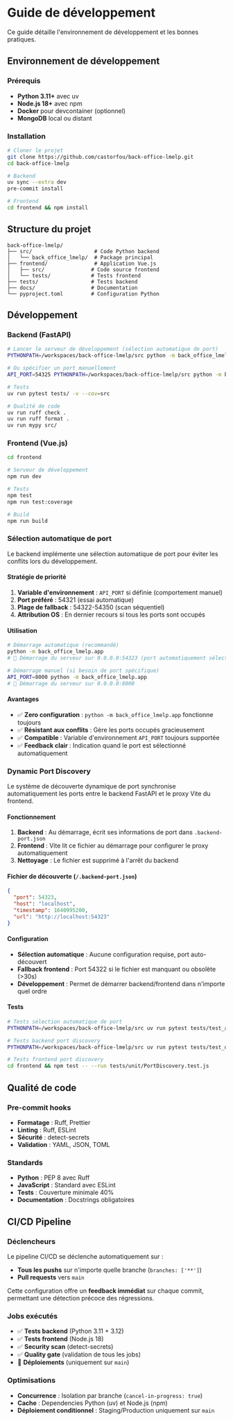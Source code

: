 # Guide de développement

Ce guide détaille l'environnement de développement et les bonnes pratiques.

## Environnement de développement

### Prérequis
- **Python 3.11+** avec uv
- **Node.js 18+** avec npm
- **Docker** pour devcontainer (optionnel)
- **MongoDB** local ou distant

### Installation
```bash
# Cloner le projet
git clone https://github.com/castorfou/back-office-lmelp.git
cd back-office-lmelp

# Backend
uv sync --extra dev
pre-commit install

# Frontend
cd frontend && npm install
```

## Structure du projet

```
back-office-lmelp/
├── src/                    # Code Python backend
│   └── back_office_lmelp/  # Package principal
├── frontend/               # Application Vue.js
│   ├── src/               # Code source frontend
│   └── tests/             # Tests frontend
├── tests/                 # Tests backend
├── docs/                  # Documentation
└── pyproject.toml         # Configuration Python
```

## Développement

### Backend (FastAPI)
```bash
# Lancer le serveur de développement (sélection automatique de port)
PYTHONPATH=/workspaces/back-office-lmelp/src python -m back_office_lmelp.app

# Ou spécifier un port manuellement
API_PORT=54325 PYTHONPATH=/workspaces/back-office-lmelp/src python -m back_office_lmelp.app

# Tests
uv run pytest tests/ -v --cov=src

# Qualité de code
uv run ruff check .
uv run ruff format .
uv run mypy src/
```

### Frontend (Vue.js)
```bash
cd frontend

# Serveur de développement
npm run dev

# Tests
npm test
npm run test:coverage

# Build
npm run build
```

### Sélection automatique de port

Le backend implémente une sélection automatique de port pour éviter les conflits lors du développement.

#### Stratégie de priorité

1. **Variable d'environnement** : `API_PORT` si définie (comportement manuel)
2. **Port préféré** : 54321 (essai automatique)
3. **Plage de fallback** : 54322-54350 (scan séquentiel)
4. **Attribution OS** : En dernier recours si tous les ports sont occupés

#### Utilisation

```bash
# Démarrage automatique (recommandé)
python -m back_office_lmelp.app
# 🚀 Démarrage du serveur sur 0.0.0.0:54323 (port automatiquement sélectionné)

# Démarrage manuel (si besoin de port spécifique)
API_PORT=8000 python -m back_office_lmelp.app
# 🚀 Démarrage du serveur sur 0.0.0.0:8000
```

#### Avantages

- ✅ **Zero configuration** : `python -m back_office_lmelp.app` fonctionne toujours
- ✅ **Résistant aux conflits** : Gère les ports occupés gracieusement
- ✅ **Compatible** : Variable d'environnement `API_PORT` toujours supportée
- ✅ **Feedback clair** : Indication quand le port est sélectionné automatiquement

### Dynamic Port Discovery

Le système de découverte dynamique de port synchronise automatiquement les ports entre le backend FastAPI et le proxy Vite du frontend.

#### Fonctionnement

1. **Backend** : Au démarrage, écrit ses informations de port dans `.backend-port.json`
2. **Frontend** : Vite lit ce fichier au démarrage pour configurer le proxy automatiquement
3. **Nettoyage** : Le fichier est supprimé à l'arrêt du backend

#### Fichier de découverte (`/.backend-port.json`)

```json
{
  "port": 54323,
  "host": "localhost",
  "timestamp": 1640995200,
  "url": "http://localhost:54323"
}
```

#### Configuration

- **Sélection automatique** : Aucune configuration requise, port auto-découvert
- **Fallback frontend** : Port 54322 si le fichier est manquant ou obsolète (>30s)
- **Développement** : Permet de démarrer backend/frontend dans n'importe quel ordre

#### Tests

```bash
# Tests sélection automatique de port
PYTHONPATH=/workspaces/back-office-lmelp/src uv run pytest tests/test_automatic_port_selection.py -v

# Tests backend port discovery
PYTHONPATH=/workspaces/back-office-lmelp/src uv run pytest tests/test_dynamic_port_discovery.py -v

# Tests frontend port discovery
cd frontend && npm test -- --run tests/unit/PortDiscovery.test.js
```

## Qualité de code

### Pre-commit hooks
- **Formatage** : Ruff, Prettier
- **Linting** : Ruff, ESLint
- **Sécurité** : detect-secrets
- **Validation** : YAML, JSON, TOML

### Standards
- **Python** : PEP 8 avec Ruff
- **JavaScript** : Standard avec ESLint
- **Tests** : Couverture minimale 40%
- **Documentation** : Docstrings obligatoires

## CI/CD Pipeline

### Déclencheurs

Le pipeline CI/CD se déclenche automatiquement sur :
- **Tous les pushs** sur n'importe quelle branche (`branches: ['**']`)
- **Pull requests** vers `main`

Cette configuration offre un **feedback immédiat** sur chaque commit, permettant une détection précoce des régressions.

### Jobs exécutés

- ✅ **Tests backend** (Python 3.11 + 3.12)
- ✅ **Tests frontend** (Node.js 18)
- ✅ **Security scan** (detect-secrets)
- ✅ **Quality gate** (validation de tous les jobs)
- 🚀 **Déploiements** (uniquement sur `main`)

### Optimisations

- **Concurrence** : Isolation par branche (`cancel-in-progress: true`)
- **Cache** : Dependencies Python (uv) et Node.js (npm)
- **Déploiement conditionnel** : Staging/Production uniquement sur `main`
